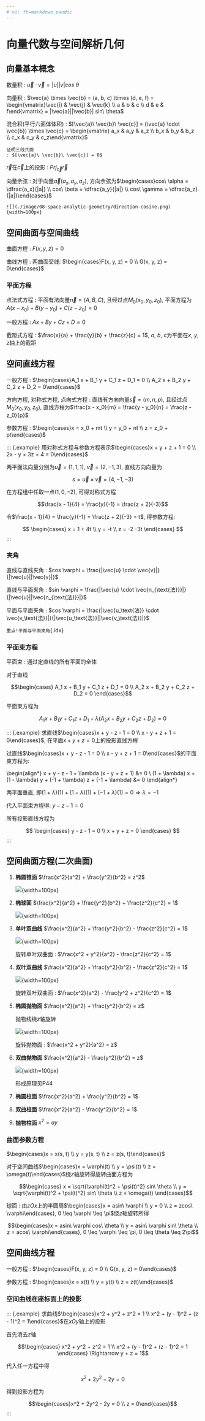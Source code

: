 ```yaml
---
# vi: ft=markdown.pandoc
---
```


# 向量代数与空间解析几何

## 向量基本概念

数量积
: $\vec{u} \cdot \vec{v} = |u| |v| cos\ \theta$

向量积
: $\vec{a} \times \vec{b} = (a, b, c) \times (d, e, f) = \begin{vmatrix}\vec{i} & \vec{j} & \vec{k} \\ a & b & c \\ d & e & f\end{vmatrix} = |\vec{a}||\vec{b}| sin\ \theta$

混合积(平行六面体体积)
: $[\vec{a}\ \vec{b}\ \vec{c}] = (\vec{a} \cdot \vec{b}) \times \vec{c} = \begin{vmatrix} a_x & a_y & a_z \\  b_x & b_y & b_z \\ c_x & c_y & c_z\end{vmatrix}$

    证明三线共面
    : $[\vec{a}\ \vec{b}\ \vec{c}] = 0$

$\vec{r}$在$\vec{c}$上的投影
: $Prj_{\vec{c}} \vec{r}$

向量余弦
: 对于向量$\vec{a} (a_x, a_y, a_z)$, 方向余弦为$\begin{cases}cos\ \alpha = \dfrac{a_x}{|a|} \\ cos\ \beta = \dfrac{a_y}{|a|} \\ cos\ \gamma = \dfrac{a_z}{|a|}\end{cases}$

    ![](./image/08-space-analytic-geometry/direction-cosine.png){width=100px}

## 空间曲面与空间曲线

曲面方程
: $F(x, y, z) = 0$

曲线方程
: 两曲面交线: $\begin{cases}F(x, y, z) = 0 \\ G(x, y, z) = 0\end{cases}$

### 平面方程

点法式方程
: 平面有法向量$\vec{n} = (A, B, C)$, 且经过点$M_0 (x_0, y_0, z_0)$, 平面方程为$A (x - x_0) + B (y - y_0) + C (z - z_0) = 0$

一般方程
: $Ax + By + Cz + D = 0$

截距式方程
: $\frac{x}{a} + \frac{y}{b} + \frac{z}{c} = 1$, $a$, $b$, $c$为平面在$x$, $y$, $z$轴上的截距

## 空间直线方程

一般方程
: $\begin{cases}A_1 x + B_1 y + C_1 z + D_1 = 0 \\ A_2 x + B_2 y + C_2 z + D_2 = 0\end{cases}$

方向方程, 对称式方程, 点向式方程
: 直线有方向向量$\vec{s} = (m, n, p)$, 且经过点$M_0 (x_0, y_0, z_0)$, 直线方程为$\frac{x - x_0}{m} = \frac{y - y_0}{n} = \frac{z - z_0}{p}$

参数方程
: $\begin{cases}x = x_0 + mt \\ y = y_0 + nt \\ z = z_0 + pt\end{cases}$

::: {.example}
用对称式方程与参数方程表示$\begin{cases}x + y + z + 1 = 0 \\ 2x - y + 3z + 4 = 0\end{cases}$

两平面法向量分别为$\vec{u} = (1, 1, 1)$, $\vec{v} = (2, -1, 3)$, 直线方向向量为

$$s = \vec{u} \times \vec{v} = (4, -1, -3)$$

在方程组中任取一点$(1, 0, -2)$, 可得对称式方程

$$\frac{x - 1}{4} = \frac{y}{-1} = \frac{z + 2}{-3}$$

令$\frac{x - 1}{4} = \frac{y}{-1} = \frac{z + 2}{-3} = t$, 得参数方程:

$$
\begin{cases}
x = 1 + 4t \\
y = -t \\
z = -2 -3t
\end{cases}
$$
:::

### 夹角

直线与直线夹角
: $cos \varphi = \frac{|\vec{u} \cdot \vec{v}|}{|\vec{u}||\vec{v}|}$

直线与平面夹角
: $sin \varphi = \frac{|\vec{u} \cdot \vec{n_{\text{法}}}|}{|\vec{u}||\vec{n_{\text{法}}}|}$

平面与平面夹角
: $cos \varphi = \frac{|\vec{u_\text{法}} \cdot \vec{v_\text{法}}|}{|\vec{u_\text{法}}||\vec{v_\text{法}}|}$

`重点!平面与平面夹角`{.idx}

### 平面束方程

平面束
: 通过定直线的所有平面的全体

对于直线

$$\begin{cases}
A_1 x + B_1 y + C_1 z + D_1 = 0 \\
A_2 x + B_2 y + C_2 z + D_2 = 0
\end{cases}$$

平面束方程为

$$A_1 x + B_1 y + C_1 z + D_1 + \lambda (A_2 x + B_2 y + C_2 z + D_2) = 0$$

::: {.example}
求直线$\begin{cases}x + y - z - 1 = 0 \\ x - y + z + 1 = 0\end{cases}$, 在平面$x + y + z = 0$上的投影直线方程

过直线$\begin{cases}x + y - z - 1 = 0 \\ x - y + z + 1 = 0\end{cases}$的平面束方程为:

\begin{align*}
x + y - z - 1 + \lambda (x - y + z + 1) &= 0 \\
(1 + \lambda) x + (1 - \lambda) y + (-1 + \lambda) z + (-1 + \lambda) &= 0
\end{align*}

两平面垂直, 即$(1 + \lambda) ( 1 ) + (1 - \lambda) ( 1 ) + (-1 + \lambda) ( 1 ) = 0 \Rightarrow \lambda = -1$

代入平面束方程得: $y - z - 1 = 0$

所有投影直线方程为

$$
\begin{cases}
y - z - 1 = 0 \\
x + y + z = 0
\end{cases}
$$
:::

## 空间曲面方程(二次曲面)

1. **椭圆锥面** $\frac{x^2}{a^2} + \frac{y^2}{b^2} = z^2$

   ![](./image/08-space-analytic-geometry/conical-surface.svg){width=100px}

1. **椭球面** $\frac{x^2}{a^2} + \frac{y^2}{b^2} + \frac{z^2}{c^2} = 1$

   ![](./image/08-space-analytic-geometry/ellipse.svg){width=100px}

1. **单叶双曲线** $\frac{x^2}{a^2} + \frac{y^2}{b^2} - \frac{z^2}{c^2} = 1$

    ![](./image/08-space-analytic-geometry/one-sheet-hyperboloid.svg){width=100px}

    旋转单叶双曲面
    : $\frac{x^2 + y^2}{a^2} - \frac{z^2}{c^2} = 1$

1. **双叶双曲线** $\frac{x^2}{a^2} + \frac{y^2}{b^2} - \frac{z^2}{c^2} = 1$

    ![](./image/08-space-analytic-geometry/two-sheet-hyperboloid.svg){width=100px}

    旋转双叶双曲面
    : $\frac{x^2}{a^2} - \frac{y^2 + z^2}{c^2} = 1$

1. **椭圆抛物面** $\frac{x^2}{a^2} + \frac{y^2}{b^2} = z$

    抛物线绕$z$轴旋转

    ![](./image/08-space-analytic-geometry/elliptical-paraboloid.svg){width=100px}

    旋转抛物面
    : $\frac{x^2 + y^2}{a^2} = z$

1. **双曲抛物面** $\frac{x^2}{a^2} - \frac{y^2}{b^2} = z$

    ![](./image/08-space-analytic-geometry/hyperbolic-paraboloid.svg){width=100px}

    形成原理见P44

1. **椭圆柱面** $\frac{x^2}{a^2} + \frac{y^2}{b^2} = 1$

1. **双曲柱面** $\frac{x^2}{a^2} - \frac{y^2}{b^2} = 1$

1. **抛物柱面** $x^2 = ay$

### 曲面参数方程

$\begin{cases}x = x(s, t) \\ y = y(s, t) \\ z = z(s, t)\end{cases}$

对于空间曲线$\begin{cases}x = \varphi(t) \\ y = \psi(t) \\ z = \omega(t)\end{cases}$绕$z$轴旋转得旋转曲面方程为

$$\begin{cases}
x = \sqrt{\varphi(t)^2 + \psi(t)^2} sin\ \theta \\
y = \sqrt{\varphi(t)^2 + \psi(t)^2} sin\ \theta \\
z = \omega(t)
\end{cases}$$

球面
: 由$zOx$上的半圆周$\begin{cases}x = asin\ \varphi \\ y = 0 \\ z = zcos\ \varphi\end{cases}, 0 \leq \varphi \leq \pi$绕$z$轴旋转所得

$$\begin{cases}x = asin\ \varphi cos\ \theta \\ y = asin\ \varphi sin\ \theta \\ z = acos\ \varphi\end{cases}, 0 \leq \varphi \leq \pi, 0 \leq \theta \leq 2\pi$$

## 空间曲线方程

一般方程
: $\begin{cases}F(x, y, z) = 0 \\ G(x, y, z) = 0\end{cases}$

参数方程
: $\begin{cases}x = x(t) \\ y = y(t) \\ z = z(t)\end{cases}$

### 空间曲线在座标面上的投影

::: {.example}
求曲线$\begin{cases}x^2 + y^2 + z^2 = 1 \\ x^2 + (y - 1)^2 + (z - 1)^2 = 1\end{cases}$在$xOy$轴上的投影

首先消去$z$轴

$$\begin{cases}
x^2 + y^2 + z^2 = 1 \\ x^2 + (y - 1)^2 + (z - 1)^2 = 1
\end{cases} \Rightarrow y + z = 1$$

代入任一方程中得

$$x^2 + 2y^2 - 2y = 0$$

得到投影方程为

$$\begin{cases}x^2 + 2y^2 - 2y = 0 \\ z = 0\end{cases}$$
:::
